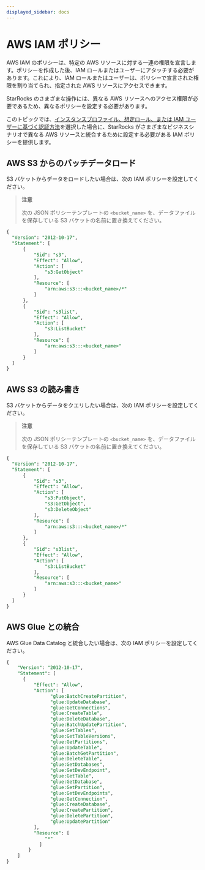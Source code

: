 ```yaml
---
displayed_sidebar: docs
---
```


# AWS IAM ポリシー

AWS IAM のポリシーは、特定の AWS リソースに対する一連の権限を宣言します。ポリシーを作成した後、IAM ロールまたはユーザーにアタッチする必要があります。これにより、IAM ロールまたはユーザーは、ポリシーで宣言された権限を割り当てられ、指定された AWS リソースにアクセスできます。

StarRocks のさまざまな操作には、異なる AWS リソースへのアクセス権限が必要であるため、異なるポリシーを設定する必要があります。

このトピックでは、[インスタンスプロファイル、想定ロール、または IAM ユーザーに基づく認証方法](../integrations/authenticate_to_aws_resources.md#preparations)を選択した場合に、StarRocks がさまざまなビジネスシナリオで異なる AWS リソースと統合するために設定する必要がある IAM ポリシーを提供します。

## AWS S3 からのバッチデータロード

S3 バケットからデータをロードしたい場合は、次の IAM ポリシーを設定してください。

> **注意**
>
> 次の JSON ポリシーテンプレートの `<bucket_name>` を、データファイルを保存している S3 バケットの名前に置き換えてください。

```SQL
{
  "Version": "2012-10-17",
  "Statement": [
      {
          "Sid": "s3",
          "Effect": "Allow",
          "Action": [
              "s3:GetObject"
          ],
          "Resource": [
              "arn:aws:s3:::<bucket_name>/*"
          ]
      },
      {
          "Sid": "s3list",
          "Effect": "Allow",
          "Action": [
              "s3:ListBucket"
          ],
          "Resource": [
              "arn:aws:s3:::<bucket_name>"
          ]
      }
  ]
}
```

## AWS S3 の読み書き

S3 バケットからデータをクエリしたい場合は、次の IAM ポリシーを設定してください。

> **注意**
>
> 次の JSON ポリシーテンプレートの `<bucket_name>` を、データファイルを保存している S3 バケットの名前に置き換えてください。

```SQL
{
  "Version": "2012-10-17",
  "Statement": [
      {
          "Sid": "s3",
          "Effect": "Allow",
          "Action": [
              "s3:PutObject",
              "s3:GetObject",
              "s3:DeleteObject"
          ],
          "Resource": [
              "arn:aws:s3:::<bucket_name>/*"
          ]
      },
      {
          "Sid": "s3list",
          "Effect": "Allow",
          "Action": [
              "s3:ListBucket"
          ],
          "Resource": [
              "arn:aws:s3:::<bucket_name>"
          ]
      }
  ]
}
```

## AWS Glue との統合

AWS Glue Data Catalog と統合したい場合は、次の IAM ポリシーを設定してください。

```SQL
{
    "Version": "2012-10-17",
    "Statement": [
      {
          "Effect": "Allow",
          "Action": [
                "glue:BatchCreatePartition",
                "glue:UpdateDatabase",
                "glue:GetConnections",
                "glue:CreateTable",
                "glue:DeleteDatabase",
                "glue:BatchUpdatePartition",
                "glue:GetTables",
                "glue:GetTableVersions",
                "glue:GetPartitions",
                "glue:UpdateTable",
                "glue:BatchGetPartition",
                "glue:DeleteTable",
                "glue:GetDatabases",
                "glue:GetDevEndpoint",
                "glue:GetTable",
                "glue:GetDatabase",
                "glue:GetPartition",
                "glue:GetDevEndpoints",
                "glue:GetConnection",
                "glue:CreateDatabase",
                "glue:CreatePartition",
                "glue:DeletePartition",
                "glue:UpdatePartition"
          ],
          "Resource": [
              "*"
            ]
        }
    ]
}
```